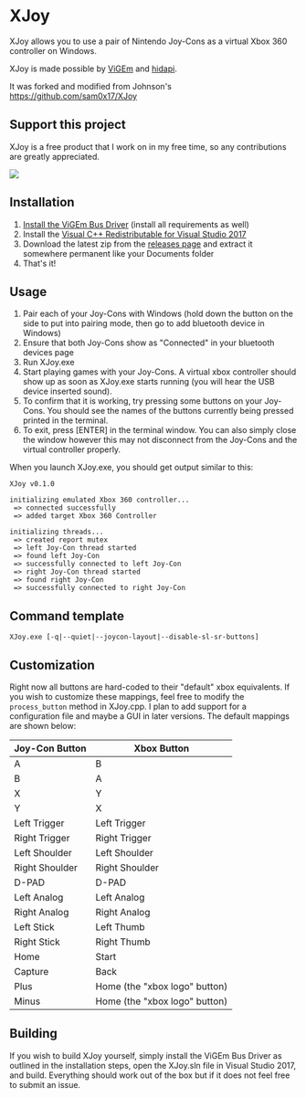 # XJoy

XJoy allows you to use a pair of Nintendo Joy-Cons as a virtual Xbox 360 controller on Windows.

XJoy is made possible by [ViGEm](https://vigem.org/) and [hidapi](https://github.com/signal11/hidapi).

It was forked and modified from Johnson's https://github.com/sam0x17/XJoy

## Support this project
XJoy is a free product that I work on in my free time, so any contributions are greatly appreciated.

[![](https://www.paypalobjects.com/en_US/i/btn/btn_donateCC_LG.gif)](https://www.paypal.com/cgi-bin/webscr?cmd=_s-xclick&hosted_button_id=8DTF7NWTZX7ZJ)

## Installation

1. [Install the ViGEm Bus Driver](https://github.com/ViGEm/ViGEmBus/releases/latest) (install all requirements as well)
2. Install the [Visual C++ Redistributable for Visual Studio 2017](https://go.microsoft.com/fwlink/?LinkId=746572)
2. Download the latest zip from the [releases page](https://github.com/kljzndx/XJoy/releases) and extract it somewhere permanent like your
Documents folder
3. That's it!

## Usage

1. Pair each of your Joy-Cons with Windows (hold down the button on the side to put into
   pairing mode, then go to add bluetooth device in Windows)
2. Ensure that both Joy-Cons show as "Connected" in your bluetooth devices page
3. Run XJoy.exe
4. Start playing games with your Joy-Cons. A virtual xbox controller should
   show up as soon as XJoy.exe starts running (you will hear the USB device inserted sound).
5. To confirm that it is working, try pressing some buttons on your Joy-Cons. You should
   see the names of the buttons currently being pressed printed in the terminal.
6. To exit, press [ENTER] in the terminal window. You can also simply close the window
   however this may not disconnect from the Joy-Cons and the virtual controller properly.

When you launch XJoy.exe, you should get output similar to this:

```
XJoy v0.1.0

initializing emulated Xbox 360 controller...
 => connected successfully
 => added target Xbox 360 Controller

initializing threads...
 => created report mutex
 => left Joy-Con thread started
 => found left Joy-Con
 => successfully connected to left Joy-Con
 => right Joy-Con thread started
 => found right Joy-Con
 => successfully connected to right Joy-Con
```

## Command template

```
XJoy.exe [-q|--quiet|--joycon-layout|--disable-sl-sr-buttons]
```

## Customization

Right now all buttons are hard-coded to their "default" xbox equivalents. If you wish to
customize these mappings, feel free to modify the `process_button` method in XJoy.cpp. I
plan to add support for a configuration file and maybe a GUI in later versions. The default
mappings are shown below:


| Joy-Con Button | Xbox Button                   |
| -------------- | ----------------------------- |
| A              | B                             |
| B              | A                             |
| X              | Y                             |
| Y              | X                             |
| Left Trigger   | Left Trigger                  |
| Right Trigger  | Right Trigger                 |
| Left Shoulder  | Left Shoulder                 |
| Right Shoulder | Right Shoulder                |
| D-PAD          | D-PAD                         |
| Left Analog    | Left Analog                   |
| Right Analog   | Right Analog                  |
| Left Stick     | Left Thumb                    |
| Right Stick    | Right Thumb                   |
| Home           | Start                         |
| Capture        | Back                          |
| Plus           | Home (the "xbox logo" button) |
| Minus          | Home (the "xbox logo" button) |

## Building

If you wish to build XJoy yourself, simply install the ViGEm Bus Driver as outlined in the
installation steps, open the XJoy.sln file in Visual Studio 2017, and build. Everything
should work out of the box but if it does not feel free to submit an issue.
